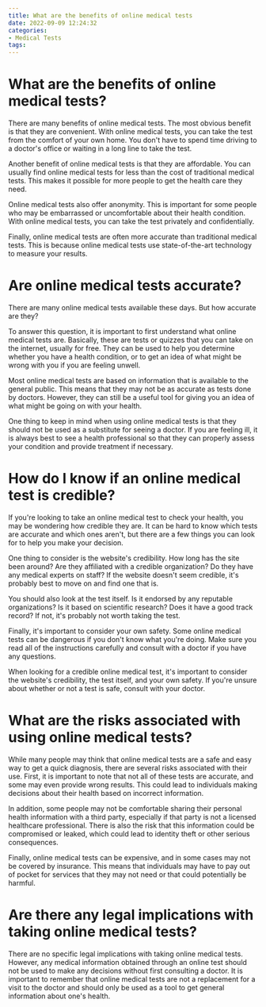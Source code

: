 ```yaml
---
title: What are the benefits of online medical tests 
date: 2022-09-09 12:24:32
categories:
- Medical Tests
tags:
---
```



#  What are the benefits of online medical tests? 

There are many benefits of online medical tests. The most obvious benefit is that they are convenient. With online medical tests, you can take the test from the comfort of your own home. You don't have to spend time driving to a doctor's office or waiting in a long line to take the test.

Another benefit of online medical tests is that they are affordable. You can usually find online medical tests for less than the cost of traditional medical tests. This makes it possible for more people to get the health care they need.

Online medical tests also offer anonymity. This is important for some people who may be embarrassed or uncomfortable about their health condition. With online medical tests, you can take the test privately and confidentially.

Finally, online medical tests are often more accurate than traditional medical tests. This is because online medical tests use state-of-the-art technology to measure your results.

#  Are online medical tests accurate? 

There are many online medical tests available these days. But how accurate are they?

To answer this question, it is important to first understand what online medical tests are. Basically, these are tests or quizzes that you can take on the internet, usually for free. They can be used to help you determine whether you have a health condition, or to get an idea of what might be wrong with you if you are feeling unwell.

Most online medical tests are based on information that is available to the general public. This means that they may not be as accurate as tests done by doctors. However, they can still be a useful tool for giving you an idea of what might be going on with your health.

One thing to keep in mind when using online medical tests is that they should not be used as a substitute for seeing a doctor. If you are feeling ill, it is always best to see a health professional so that they can properly assess your condition and provide treatment if necessary.

#  How do I know if an online medical test is credible? 

If you're looking to take an online medical test to check your health, you may be wondering how credible they are. It can be hard to know which tests are accurate and which ones aren't, but there are a few things you can look for to help you make your decision.

One thing to consider is the website's credibility. How long has the site been around? Are they affiliated with a credible organization? Do they have any medical experts on staff? If the website doesn't seem credible, it's probably best to move on and find one that is.

You should also look at the test itself. Is it endorsed by any reputable organizations? Is it based on scientific research? Does it have a good track record? If not, it's probably not worth taking the test.

Finally, it's important to consider your own safety. Some online medical tests can be dangerous if you don't know what you're doing. Make sure you read all of the instructions carefully and consult with a doctor if you have any questions.

When looking for a credible online medical test, it's important to consider the website's credibility, the test itself, and your own safety. If you're unsure about whether or not a test is safe, consult with your doctor.

#  What are the risks associated with using online medical tests? 

While many people may think that online medical tests are a safe and easy way to get a quick diagnosis, there are several risks associated with their use. First, it is important to note that not all of these tests are accurate, and some may even provide wrong results. This could lead to individuals making decisions about their health based on incorrect information.

In addition, some people may not be comfortable sharing their personal health information with a third party, especially if that party is not a licensed healthcare professional. There is also the risk that this information could be compromised or leaked, which could lead to identity theft or other serious consequences.

Finally, online medical tests can be expensive, and in some cases may not be covered by insurance. This means that individuals may have to pay out of pocket for services that they may not need or that could potentially be harmful.

#  Are there any legal implications with taking online medical tests?

There are no specific legal implications with taking online medical tests. However, any medical information obtained through an online test should not be used to make any decisions without first consulting a doctor. It is important to remember that online medical tests are not a replacement for a visit to the doctor and should only be used as a tool to get general information about one's health.